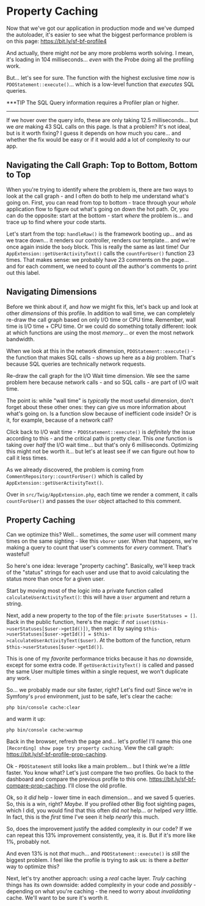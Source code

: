 # Property Caching

Now that we've got our application in production mode and we've dumped the autoloader,
it's easier to see what the biggest performance problem is on this page:
https://bit.ly/sf-bf-profile4

And actually, there might *not* be any more problems worth solving. I mean,
it's loading in 104 milliseconds... *even* with the Probe doing all the profiling
work.

But... let's see for sure. The function with the highest exclusive time *now* is
`PDOStatement::execute()`... which is a low-level function that *executes* SQL
queries.

***TIP
The SQL Query information requires a Profiler plan or higher.
***

If we hover over the query info, these are only taking 12.5 milliseconds... but
we *are* making 43 SQL calls on this page. Is that a problem? It's not ideal,
but is it worth fixing? I guess it depends on how much you care... and whether the
fix would be easy or if it would add a lot of complexity to our app.

## Navigating the Call Graph: Top to Bottom, Bottom to Top

When you're trying to identify where the problem is, there are two ways to look
at the call graph - and I often do both to help me understand what's going on.
First, you can read from top to bottom - trace through your *whole* application
flow to figure out what's going on down the hot path. Or, you can do the opposite:
start at the bottom - start *where* the problem is... and trace up to find where
your code starts.

Let's start from the top: `handleRaw()` is the framework booting up... and as
we trace down... it renders our controller, renders our template... and
we're once again inside the `body` block. This is really the same as last time!
Our `AppExtension::getUserActivityText()` calls the `countForUser()` function 23
times. That makes sense: we probably have 23 comments on the page... and for
each comment, we need to count *all* the author's comments to print out this label.

## Navigating Dimensions

Before we think about if, and *how* we might fix this, let's back up and look
at other *dimensions* of this profile. In addition to wall time, we can completely
re-draw the call graph based on only I/O time or CPU time. Remember, wall time
is I/O time + CPU time. Or we could do something totally different: look at
which functions are using the most *memory*... or even the most network bandwidth.

When we look at this in the network dimension, `PDOStatement::execute()` - the
function that makes SQL calls - shows up here as a *big* problem. That's because
SQL queries are technically network requests.

Re-draw the call graph for the I/O Wait time dimension. We see the same problem
here because network calls - and so SQL calls - are part of I/O wait time.

The point is: while "wall time" is *typically* the most useful dimension, don't
forget about these other ones: they can give us more information about what's
going on. Is a function slow because of inefficient code inside? Or is it, for
example, because of a network call?

Click back to I/O wait time - `PDOStatement::execute()` is *definitely* the issue
according to this - and the critical path is pretty clear. This *one* function is
taking over *half* the I/O wait time... but that's only 6 milliseconds. Optimizing
this might not be worth it... but let's at least see if we can figure out how to
call it less times.

As we already discovered, the problem is coming from
`CommentRepository::countForUser()` which is called by
`AppExtension::getUserActivityText()`.

Over in `src/Twig/AppExtension.php`, each time we render a comment, it calls
`countForUser()` and passes the `User` object attached to this comment.

## Property Caching

Can we optimize this? Well... sometimes, the *same* user will comment many times
on the same sighting - like this `vborer` user. When that happens, we're
making a query to count that user's comments for *every* comment. That's wasteful!

So here's one idea: leverage "property caching". Basically, we'll keep track of
the "status" strings for each user and use that to avoid calculating the status
more than once for a given user.

Start by moving most of the logic into a private function called
`calculateUserActivityText()`: this will have a `User` argument and return a
string.

Next, add a new property to the top of the file: `private $userStatuses = []`.
Back in the public function, here's the magic: if *not*
`isset($this->userStatuses[$user->getId()])`, then set it by saying
`$this->userStatuses[$user->getId()] = $this->calculateUserActivityText($user)`.
At the bottom of the function, return `$this->userStatuses[$user->getId()]`.

This is one of my *favorite* performance tricks because it has *no* downside,
except for some extra code. If `getUserActivityText()` is called and passed the
same User multiple times within a single request, we won't duplicate any work.

So... we probably made our site faster, right? Let's find out! Since we're in
Symfony's `prod` environment, just to be safe, let's clear the cache:

```terminal
php bin/console cache:clear
```

and warm it up:

```terminal-silent
php bin/console cache:warmup
```

Back in the browser, refresh the page and... let's profile! I'll name this one
`[Recording] show page try property caching`. View the call graph:
https://bit.ly/sf-bf-profile-prop-caching.

Ok - `PDOStatement` still looks like a main problem... but I think we're a
*little* faster. You know what? Let's just compare the two profiles. Go back
to the dashboard and compare the previous profile to this one.
https://bit.ly/sf-bf-compare-prop-caching. I'll close the old profile.

Ok, so it *did* help - lower time in each dimension... and we saved 5 queries.
So, this is a win, right? *Maybe*. If you profiled other Big foot sighting pages,
which I did, you would find that this often did *not* help... or helped *very* little.
In fact, this is the *first* time I've seen it help *nearly* this much.

So, does the improvement justify the added complexity in our code? If we can
repeat this 13% improvement consistently, yea, it is. But if it's more like 1%,
probably not.

And even 13% is not *that* much... and `PDOStatement::execute()` is *still* the
biggest problem. I feel like the profile is trying to ask us: is there a *better*
way to optimize this?

Next, let's try another approach: using a *real* cache layer. *Truly* caching
things has its own downside: added complexity in your code and *possibly* - depending
on what you're caching - the need to worry about *invalidating* cache. We'll
want to be sure it's worth it.
